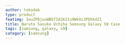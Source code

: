 ```yaml
---
author: tokodab
type: product
featimg: 1wuZP8juoWBbTIA362Iu9Wk9i3PDhkdZ1
title: Naruto Sasuke Uchiha Samsung Galaxy S9 Case
tags: [samsung, galaxy, s9]
category: [samsung]
---
```

